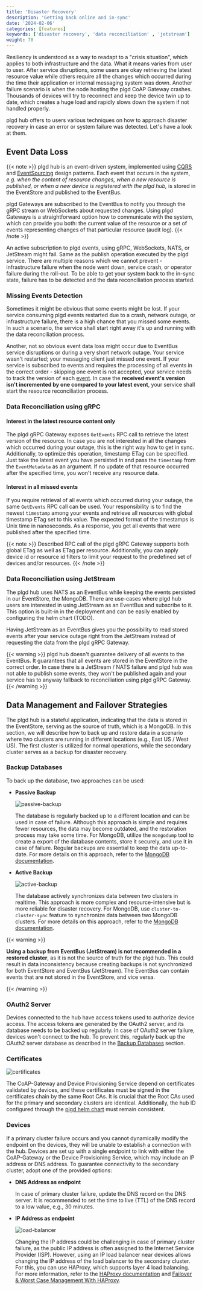 ```yaml
---
title: 'Disaster Recovery'
description: 'Getting back online and in-sync'
date: '2024-02-06'
categories: [features]
keywords: ['disaster recovery', 'data reconciliation' , 'jetstream']
weight: 70
---
```


Resiliency is understood as a way to readapt to a "crisis situation", which applies to both infrastructure and the data. What it means varies from user to user. After service disruptions, some users are okay retrieving the latest resource value while others require all the changes which occurred during the time their application or internal messaging system was down. Another failure scenario is when the node hosting the plgd CoAP Gateway crashes. Thousands of devices will try to reconnect and keep the device twin up to date, which creates a huge load and rapidly slows down the system if not handled properly.

plgd hub offers to users various techniques on how to approach disaster recovery in case an error or system failure was detected. Let's have a look at them.

## Event Data Loss

{{< note >}}
plgd hub is an event-driven system, implemented using [CQRS](https://docs.microsoft.com/en-us/azure/architecture/patterns/cqrs) and [EventSourcing](https://docs.microsoft.com/en-us/azure/architecture/patterns/event-sourcing) design patterns. Each event that occurs in the system, _e.g. when the content of resource changes, when a new resource is published, or when a new device is registered with the plgd hub,_ is stored in the EventStore and published to the EventBus.

plgd Gateways are subscribed to the EventBus to notify you through the gRPC stream or WebSockets about requested changes. Using plgd Gateways is a straightforward option how to communicate with the system, which can provide you both: the current value of the resource or a set of events representing changes of that particular resource (audit log).
{{< /note >}}

An active subscription to plgd events, using gRPC, WebSockets, NATS, or JetStream might fail. Same as the publish operation executed by the plgd service. There are multiple reasons which we cannot prevent - infrastructure failure when the node went down, service crash, or operator failure during the roll-out. To be able to get your system back to the in-sync state, failure has to be detected and the data reconciliation process started.

### Missing Events Detection

Sometimes it might be obvious that some events might be lost. If your service consuming plgd events restarted due to a crash, network outage, or infrastructure failure, there is a high chance that you missed some events. In such a scenario, the service shall start right away it's up and running with the data reconciliation process.

Another, not so obvious event data loss might occur due to EventBus service disruptions or during a very short network outage. Your service wasn't restarted; your messaging client just missed one event.
If your service is subscribed to events and requires the processing of all events in the correct order - skipping one event is not accepted, your service needs to track the version of each [event](https://github.com/plgd-dev/hub/blob/main/resource-aggregate/pb/events.proto). In case the **received event's version isn't incremented by one compared to your latest event**, your service shall start the resource reconciliation process.

### Data Reconciliation using gRPC

#### Interest in the latest resource content only

The plgd gRPC Gateway exposes `GetEvents` RPC call to retrieve the latest version of the resource. In case you are not interested in all the changes which occurred during your outage, this is the right way how to get in sync. Additionally, to optimize this operation, timestamp ETag can be specified. Just take the latest event you have persisted in and pass the `timestamp` from the `EventMetadata` as an argument. If no update of that resource occurred after the specified time, you won't receive any resource data.

#### Interest in all missed events

If you require retrieval of all events which occurred during your outage, the same `GetEvents` RPC call can be used. Your responsibility is to find the newest `timestamp` among your events and retrieve all resources with global timestamp ETag set to this value. The expected format of the timestamps is Unix time in nanoseconds. As a response, you get all events that were published after the specified time.

{{< note >}}
Described RPC call of the plgd gRPC Gateway supports both global ETag as well as ETag per resource. Additionally, you can apply device id or resource id filters to limit your request to the predefined set of devices and/or resources.
{{< /note >}}

### Data Reconciliation using JetStream

The plgd hub uses NATS as an EventBus while keeping the events persisted in our EventStore, the MongoDB. There are use-cases where plgd hub users are interested in using JetStream as an EventBus and subscribe to it. This option is built-in in the deployment and can be easily enabled by configuring the helm chart (TODO).

Having JetStream as an EventBus gives you the possibility to read stored events after your service outage right from the JetStream instead of requesting the data from the plgd gRPC Gateway.

{{< warning >}}
plgd hub doesn't guarantee delivery of all events to the EventBus. It guarantees that all events are stored in the EventStore in the correct order. In case there is a JetStream / NATS failure and plgd hub was not able to publish some events, they won't be published again and your service has to anyway fallback to reconciliation using plgd gRPC Gateway.
{{< /warning >}}

## Data Management and Failover Strategies

The plgd hub is a stateful application, indicating that the data is stored in the EventStore, serving as the source of truth, which is a MongoDB. In this section, we will describe how to back up and restore data in a scenario where two clusters are running in different locations (e.g., East US / West US). The first cluster is utilized for normal operations, while the secondary cluster serves as a backup for disaster recovery.

### Backup Databases

To back up the database, two approaches can be used:

* **Passive Backup**
  
  ![passive-backup](/docs/features/monitoring-and-diagnostics/static/disaster-recovery-passive-backup.drawio.svg)

  The database is regularly backed up to a different location and can be used in case of failure. Although this approach is simple and requires fewer resources, the data may become outdated, and the restoration process may take some time. For MongoDB, utilize the `mongodump` tool to create a export of the database contents, store it securely, and use it in case of failure. Regular backups are essential to keep the data up-to-date. For more details on this approach, refer to the [MongoDB documentation](https://www.mongodb.com/docs/database-tools/mongodump/).

* **Active Backup**

  ![active-backup](/docs/features/monitoring-and-diagnostics/static/disaster-recovery-active-backup.drawio.svg)

  The database actively synchronizes data between two clusters in realtime. This approach is more complex and resource-intensive but is more reliable for disaster recovery. For MongoDB, use `cluster-to-cluster-sync` feature to synchronize data between two MongoDB clusters. For more details on this approach, refer to the [MongoDB documentation](https://www.mongodb.com/docs/cluster-to-cluster-sync/current/connecting/onprem-to-onprem/).

{{< warning >}}

**Using a backup from EventBus (JetStream) is not recommended in a restored cluster**, as it is not the source of truth for the plgd hub. This could result in data inconsistency because creating backups is not synchronized for both EventStore and EventBus (JetStream). The EventBus can contain events that are not stored in the EventStore, and vice versa.

{{< /warning >}}

### OAuth2 Server

Devices connected to the hub have access tokens used to authorize device access. The access tokens are generated by the OAuth2 server, and its database needs to be backed up regularly. In case of OAuth2 server failure, devices won't connect to the hub. To prevent this, regularly back up the OAuth2 server database as described in the [Backup Databases](#backup-databases) section.

### Certificates

![certificates](/docs/features/monitoring-and-diagnostics/static/disaster-recovery-certificates.drawio.svg)

The CoAP-Gateway and Device Provisioning Service depend on certificates validated by devices, and these certificates must be signed in the certificates chain by the same Root CAs. It is crucial that the Root CAs used for the primary and secondary clusters are identical. Additionally, the hub ID configured through the [plgd helm chart](https://github.com/plgd-dev/hub/blob/4c4861a4bc483ba4080a1d448063da392eff4026/charts/plgd-hub/values.yaml#L6) must remain consistent.

### Devices

If a primary cluster failure occurs and you cannot dynamically modify the endpoint on the devices, they will be unable to establish a connection with the hub. Devices are set up with a single endpoint to link with either the CoAP-Gateway or the Device Provisioning Service, which may include an IP address or DNS address. To guarantee connectivity to the secondary cluster, adopt one of the provided options:

* **DNS Address as endpoint**
  
  In case of primary cluster failure, update the DNS record on the DNS server. It is recommended to set the time to live (TTL) of the DNS record to a low value, e.g., 30 minutes.

* **IP Address as endpoint**
  
  ![load-balancer](/docs/features/monitoring-and-diagnostics/static/disaster-recovery-load-balancer.drawio.svg)

  Changing the IP address could be challenging in case of primary cluster failure, as the public IP address is often assigned to the Internet Service Provider (ISP). However, using an IP load balancer near devices allows changing the IP address of the load balancer to the secondary cluster. For this, you can use HAProxy, which supports layer 4 load balancing. For more information, refer to the [HAProxy documentation](https://www.haproxy.com/documentation/haproxy-configuration-tutorials/load-balancing/tcp/) and [Failover & Worst Case Management With HAProxy](https://www.haproxy.com/blog/failover-and-worst-case-management-with-haproxy).
